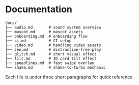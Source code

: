 # Documentation

```
docs/
├── audio.md       # sound system overview
├── mascot.md      # mascot assets
├── onboarding.md  # onboarding flow
├── ci.md          # CI setup
├── video.md       # handling video assets
├── zen.md         # distraction-free play
├── glitch.md      # short visual effect
├── tilt.md        # 3D card tilt effect
├── speedlines.md  # fast swipe overlay
└── shake.md       # shake-to-turbo mechanic
```

Each file is under three short paragraphs for quick reference.
